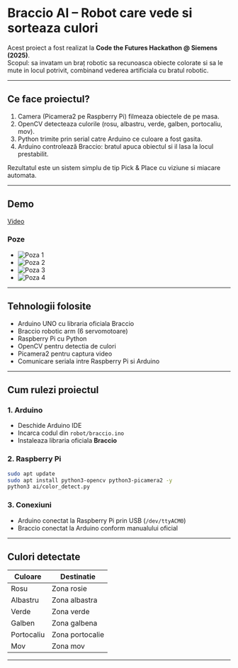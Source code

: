 # Braccio AI – Robot care vede si sorteaza culori

Acest proiect a fost realizat la **Code the Futures Hackathon @ Siemens (2025)**.  
Scopul: sa invatam un braț robotic sa recunoasca obiecte colorate si sa le mute in locul potrivit, combinand vederea artificiala cu bratul robotic.

---

## Ce face proiectul?

1. Camera (Picamera2 pe Raspberry Pi) filmeaza obiectele de pe masa.  
2. OpenCV detecteaza culorile (rosu, albastru, verde, galben, portocaliu, mov).  
3. Python trimite prin serial catre Arduino ce culoare a fost gasita.  
4. Arduino controlează Braccio: bratul apuca obiectul si il lasa la locul prestabilit.  

Rezultatul este un sistem simplu de tip Pick & Place cu viziune si miacare automata.

---

## Demo
[Video](https://www.youtube.com/watch?v=S1vbpbrqfbk)

### Poze
- ![Poza 1](https://github.com/user-attachments/assets/8e117d26-3e5e-44b8-92d6-57c772ca3b3a)  
- ![Poza 2](https://github.com/user-attachments/assets/4f2020c6-2a13-4674-bc30-23a6ddbf249e)  
- ![Poza 3](https://github.com/user-attachments/assets/44a0e1a2-6c0a-47cc-b92a-2917104255f6)  
- ![Poza 4](https://github.com/user-attachments/assets/cf960ba6-8a7c-420e-8b88-706ec7aa48ad)
---

## Tehnologii folosite

- Arduino UNO cu libraria oficiala Braccio  
- Braccio robotic arm (6 servomotoare)  
- Raspberry Pi cu Python  
- OpenCV pentru detectia de culori  
- Picamera2 pentru captura video  
- Comunicare seriala intre Raspberry Pi si Arduino  

---

## Cum rulezi proiectul

### 1. Arduino
- Deschide Arduino IDE  
- Incarca codul din `robot/braccio.ino`  
- Instaleaza libraria oficiala **Braccio**  

### 2. Raspberry Pi
```bash
sudo apt update
sudo apt install python3-opencv python3-picamera2 -y
python3 ai/color_detect.py
```

### 3. Conexiuni
- Arduino conectat la Raspberry Pi prin USB (`/dev/ttyACM0`)  
- Braccio conectat la Arduino conform manualului oficial  

---

## Culori detectate

| Culoare    | Destinatie |
|------------|------------|
| Rosu       | Zona rosie |
| Albastru   | Zona albastra |
| Verde      | Zona verde |
| Galben     | Zona galbena |
| Portocaliu | Zona portocalie |
| Mov        | Zona mov |

---
